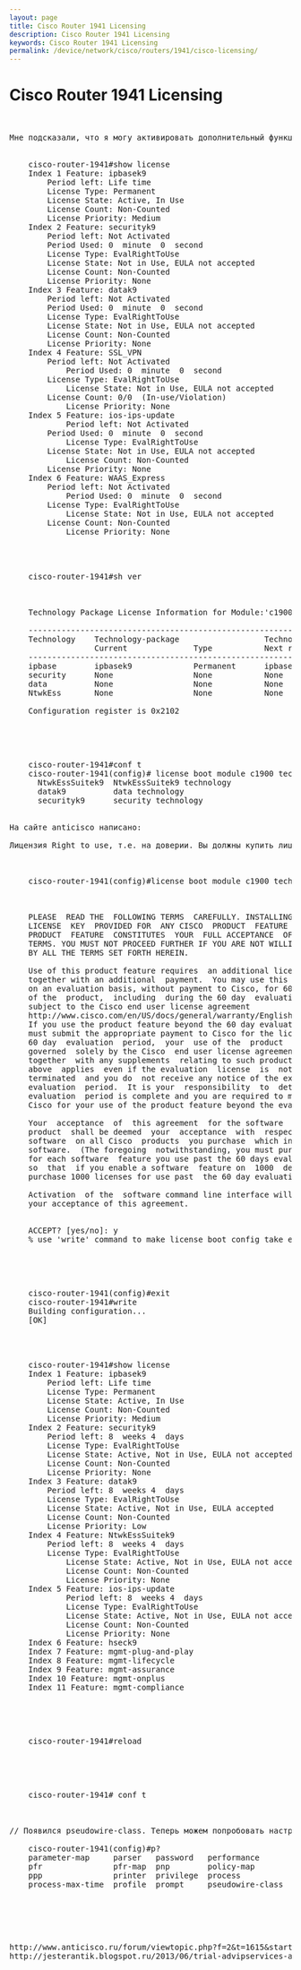 ```yaml
---
layout: page
title: Cisco Router 1941 Licensing
description: Cisco Router 1941 Licensing
keywords: Cisco Router 1941 Licensing
permalink: /device/network/cisco/routers/1941/cisco-licensing/
---
```


# Cisco Router 1941 Licensing

<pre>


Мне подсказали, что я могу активировать дополнительный функционал на определенное время.


    cisco-router-1941#show license
    Index 1 Feature: ipbasek9
    	Period left: Life time
    	License Type: Permanent
    	License State: Active, In Use
    	License Count: Non-Counted
    	License Priority: Medium
    Index 2 Feature: securityk9
    	Period left: Not Activated
    	Period Used: 0  minute  0  second  
    	License Type: EvalRightToUse
    	License State: Not in Use, EULA not accepted
    	License Count: Non-Counted
    	License Priority: None
    Index 3 Feature: datak9
    	Period left: Not Activated
    	Period Used: 0  minute  0  second  
    	License Type: EvalRightToUse
    	License State: Not in Use, EULA not accepted
    	License Count: Non-Counted
    	License Priority: None
    Index 4 Feature: SSL_VPN
    	Period left: Not Activated
            Period Used: 0  minute  0  second  
    	License Type: EvalRightToUse
            License State: Not in Use, EULA not accepted
    	License Count: 0/0  (In-use/Violation)
            License Priority: None
    Index 5 Feature: ios-ips-update
            Period left: Not Activated
    	Period Used: 0  minute  0  second  
            License Type: EvalRightToUse
    	License State: Not in Use, EULA not accepted
            License Count: Non-Counted
    	License Priority: None
    Index 6 Feature: WAAS_Express
    	Period left: Not Activated
            Period Used: 0  minute  0  second  
    	License Type: EvalRightToUse
            License State: Not in Use, EULA not accepted
    	License Count: Non-Counted
            License Priority: None

<br/>

    cisco-router-1941#sh ver



    Technology Package License Information for Module:'c1900'

    ------------------------------------------------------------------------
    Technology    Technology-package                  Technology-package
                  Current              Type           Next reboot  
    ------------------------------------------------------------------------
    ipbase        ipbasek9             Permanent      ipbasek9
    security      None                 None           None
    data          None                 None           None
    NtwkEss       None                 None           None

    Configuration register is 0x2102


<br/>

    cisco-router-1941#conf t
    cisco-router-1941(config)# license boot module c1900 technology-package ?
      NtwkEssSuitek9  NtwkEssSuitek9 technology
      datak9          data technology
      securityk9      security technology


На сайте anticisco написано:

Лицензия Right to use, т.е. на доверии. Вы должны купить лицензию, но активировать вы её не сможете. После 60 дней и после перезагрузки всё будет работать независимо от того, купили вы лицензию или нет.



    cisco-router-1941(config)#license boot module c1900 technology-package datak9



    PLEASE  READ THE  FOLLOWING TERMS  CAREFULLY. INSTALLING THE LICENSE OR
    LICENSE  KEY  PROVIDED FOR  ANY CISCO  PRODUCT  FEATURE  OR  USING SUCH
    PRODUCT  FEATURE  CONSTITUTES  YOUR  FULL ACCEPTANCE  OF  THE FOLLOWING
    TERMS. YOU MUST NOT PROCEED FURTHER IF YOU ARE NOT WILLING TO  BE BOUND
    BY ALL THE TERMS SET FORTH HEREIN.

    Use of this product feature requires  an additional license from Cisco,
    together with an additional  payment.  You may use this product feature
    on an evaluation basis, without payment to Cisco, for 60 days. Your use
    of the  product,  including  during the 60 day  evaluation  period,  is
    subject to the Cisco end user license agreement
    http://www.cisco.com/en/US/docs/general/warranty/English/EU1KEN_.html
    If you use the product feature beyond the 60 day evaluation period, you
    must submit the appropriate payment to Cisco for the license. After the
    60 day  evaluation  period,  your  use of the  product  feature will be
    governed  solely by the Cisco  end user license agreement (link above),
    together  with any supplements  relating to such product  feature.  The
    above  applies  even if the evaluation  license  is  not  automatically
    terminated  and you do  not receive any notice of the expiration of the
    evaluation  period.  It is your  responsibility  to  determine when the
    evaluation  period is complete and you are required to make  payment to
    Cisco for your use of the product feature beyond the evaluation period.

    Your  acceptance  of  this agreement  for the software  features on one
    product  shall be deemed  your  acceptance  with  respect  to all  such
    software  on all Cisco  products  you purchase  which includes the same
    software.  (The foregoing  notwithstanding, you must purchase a license
    for each software  feature you use past the 60 days evaluation  period,
    so  that  if you enable a software  feature on  1000  devices, you must
    purchase 1000 licenses for use past  the 60 day evaluation period.)

    Activation  of the  software command line interface will be evidence of
    your acceptance of this agreement.


    ACCEPT? [yes/no]: y
    % use 'write' command to make license boot config take effect on next boot


<br/>

    cisco-router-1941(config)#exit
    cisco-router-1941#write
    Building configuration...
    [OK]

<br/>

    cisco-router-1941#show license
    Index 1 Feature: ipbasek9
    	Period left: Life time
    	License Type: Permanent
    	License State: Active, In Use
    	License Count: Non-Counted
    	License Priority: Medium
    Index 2 Feature: securityk9
    	Period left: 8  weeks 4  days
    	License Type: EvalRightToUse
    	License State: Active, Not in Use, EULA not accepted
    	License Count: Non-Counted
    	License Priority: None
    Index 3 Feature: datak9
    	Period left: 8  weeks 4  days
    	License Type: EvalRightToUse
    	License State: Active, Not in Use, EULA accepted
    	License Count: Non-Counted
    	License Priority: Low
    Index 4 Feature: NtwkEssSuitek9
    	Period left: 8  weeks 4  days
    	License Type: EvalRightToUse
            License State: Active, Not in Use, EULA not accepted
            License Count: Non-Counted
            License Priority: None
    Index 5 Feature: ios-ips-update
            Period left: 8  weeks 4  days
            License Type: EvalRightToUse
            License State: Active, Not in Use, EULA not accepted
            License Count: Non-Counted
            License Priority: None
    Index 6 Feature: hseck9
    Index 7 Feature: mgmt-plug-and-play
    Index 8 Feature: mgmt-lifecycle
    Index 9 Feature: mgmt-assurance
    Index 10 Feature: mgmt-onplus
    Index 11 Feature: mgmt-compliance


<br/>

    cisco-router-1941#reload

<br/>


    cisco-router-1941# conf t



// Появился pseudowire-class. Теперь можем попробовать настроить l2tp

    cisco-router-1941(config)#p?
    parameter-map     parser   password   performance
    pfr               pfr-map  pnp        policy-map
    ppp               printer  privilege  process
    process-max-time  profile  prompt     pseudowire-class



<!--

 license boot module c3900 technology-package uck9


erase startup, перегрузил


Попробовать

c2900-universalk9-mz.SPA.151-3.T.bin - да
c2900-universalk9-mz.SPA.152-2.T.bin - нет




 у меня получилось только на -

universalk9-mz.151-3.T1.bin - да
universalk9-mz.151-3.T3.bin - нет
universalk9-mz.151-3.T1.bin - нет

-->


http://www.anticisco.ru/forum/viewtopic.php?f=2&t=1615&start=20
http://jesterantik.blogspot.ru/2013/06/trial-advipservices-advsecurity-cisco.html

</pre>
